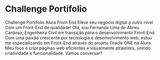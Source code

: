 # Challenge Portifolio
 Challenge Portifolio Alura Front End
 Eleve seu negócio digital a outro nível Com um Front-End de qualidade!
 Olá, sou Fernanda Lima de Abreu Cardoso, Engenheira Civil em transição para o desenvolvimento Front-End. Com uma paixão crescente por tecnologia e desenvolvimento web, estou me especializando em Front-End através do projeto Oracle ONE na Alura. Meu foco é criar páginas web eficientes e visualmente atraentes, unindo criatividade e funcionalidade. Vamos conversar?
